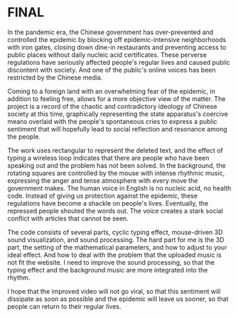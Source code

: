 # FINAL 
In the pandemic era, the Chinese government has over-prevented and controlled the epidemic by blocking off epidemic-intensive neighborhoods with iron gates, closing down dine-in restaurants and preventing access to public places without daily nucleic acid certificates. These perverse regulations have seriously affected people's regular lives and caused public discontent with society. And one of the public's online voices has been restricted by the Chinese media.

Coming to a foreign land with an overwhelming fear of the epidemic, in addition to feeling free, allows for a more objective view of the matter. The project is a record of the chaotic and contradictory ideology of Chinese society at this time, graphically representing the state apparatus's coercive means overlaid with the people's spontaneous cries to express a public sentiment that will hopefully lead to social reflection and resonance among the people.

The work uses rectangular to represent the deleted text, and the effect of typing a wireless loop indicates that there are people who have been speaking out and the problem has not been solved. In the background, the rotating squares are controlled by the mouse with intense rhythmic music, expressing the anger and tense atmosphere with every move the government makes. The human voice in English is no nucleic acid, no health code. Instead of giving us protection against the epidemic, these regulations have become a shackle on people's lives. Eventually, the repressed people shouted the words out. The voice creates a stark social conflict with articles that cannot be seen. 

The code consists of several parts, cyclic typing effect, mouse-driven 3D sound visualization, and sound processing. The hard part for me is the 3D part, the setting of the mathematical parameters, and how to adjust to your ideal effect. And how to deal with the problem that the uploaded music is not fit the website. I need to improve the sound processing, so that the typing effect and the background music are more integrated into the rhythm.

I hope that the improved video will not go viral, so that this sentiment will dissipate as soon as possible and the epidemic will leave us sooner, so that people can return to their regular lives.
